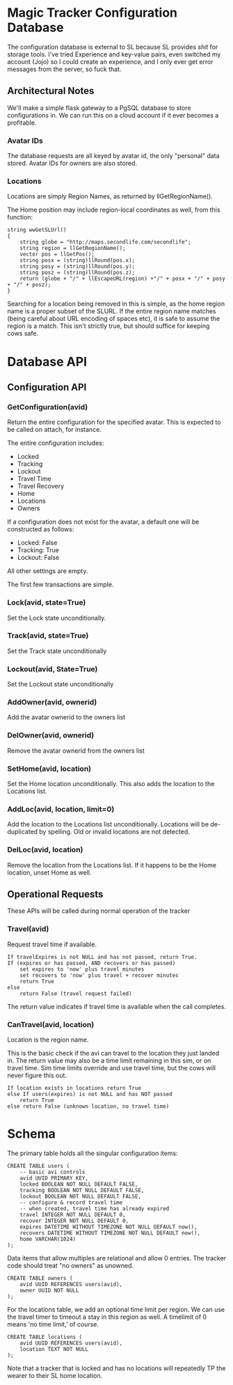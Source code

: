 # Magic Tracker Configuration Database #

The configuration database is external to SL because SL provides _shit_ for storage tools.
I've tried Experience and key-value pairs, even switched my account (Jojo) so I could create
an experience, and I only ever get error messages from the server, so fuck that.

## Architectural Notes ##

We'll make a simple flask gateway to a PgSQL database to store configurations in.  We 
can run this on a cloud account if it ever becomes a profitable.

### Avatar IDs  ###

The database requests are all keyed by avatar id, the only "personal" data stored.
Avatar IDs for owners are also stored.

### Locations ###

Locations are simply Region Names, as returned by llGetRegionName().

The Home position may include region-local coordinates as well, from this function:

	string wwGetSLUrl()
	{
	    string globe = "http://maps.secondlife.com/secondlife";
	    string region = llGetRegionName();
	    vector pos = llGetPos();
	    string posx = (string)llRound(pos.x);
	    string posy = (string)llRound(pos.y);
	    string posz = (string)llRound(pos.z);
	    return (globe + "/" + llEscapeURL(region) +"/" + posx + "/" + posy + "/" + posz);
	}

Searching for a location being removed in this is simple, as the home region name is a proper subset of the SLURL.
If the entire region name matches (being careful about URL encoding of spaces etc), it is safe to assume the region is a match.
This isn't strictly true, but should suffice for keeping cows safe.

# Database API #

## Configuration API ##
### GetConfiguration(avid) ###

Return the entire configuration for the specified avatar.
This is expected to be called on attach, for instance.

The entire configuration includes:

* Locked
* Tracking
* Lockout
* Travel Time
* Travel Recovery
* Home
* Locations
* Owners

If a configuration does not exist for the avatar, a default one will be constructed as follows:

* Locked: False
* Tracking: True
* Lockout: False

All other settings are empty.

The first few transactions are simple.

### Lock(avid, state=True) ###

Set the Lock state unconditionally.

### Track(avid, state=True) ###

Set the Track state unconditionally

### Lockout(avid, State=True) ###

Set the Lockout state unconditionally

### AddOwner(avid, ownerid) ###

Add the avatar ownerid to the owners list

### DelOwner(avid, ownerid) ###

Remove the avatar ownerid from the owners list

### SetHome(avid, location) ###

Set the Home location unconditionally.
This also adds the location to the Locations list.

### AddLoc(avid, location, limit=0) ###

Add the location to the Locations list unconditionally.
Locations will be de-duplicated by spelling.
Old or invalid locations are not detected.

### DelLoc(avid, location) ###

Remove the location from the Locations list.
If it happens to be the Home location, unset Home as well.

## Operational Requests ##

These APIs will be called during normal operation of the tracker

### Travel(avid) ###

Request travel time if available.

	If travelExpires is not NULL and has not passed, return True.
	If (expires or has passed, AND recovers or has passed)
	    set expires to 'now' plus travel minutes
	    set recovers to 'now' plus travel + recover minutes
	    return True
	else
	    return False (travel request failed)

The return value indicates if travel time is available when the call completes.

### CanTravel(avid, location) ###

Location is the region name.

This is the basic check if the avi can travel to the location they just landed in.
The return value may also be a time limit remaining in this sim, or on travel time.
Sim time limits override and use travel time, but the cows will never figure this out.

	If location exists in locations return True
	else If users(expires) is not NULL and has NOT passed
	    return True
	else return False (unknown location, no travel time)

# Schema #

The primary table holds all the singular configuration items:

	CREATE TABLE users (
		-- basic avi controls
		avid UUID PRIMARY KEY,
		locked BOOLEAN NOT NULL DEFAULT FALSE,
		tracking BOOLEAN NOT NULL DEFAULT FALSE,
		lockout BOOLEAN NOT NULL DEFAULT FALSE,
		-- configure & record travel time
		-- when created, travel time has already expired
		travel INTEGER NOT NULL DEFAULT 0,
		recover INTEGER NOT NULL DEFAULT 0,
		expires DATETIME WITHOUT TIMEZONE NOT NULL DEFAULT now(),
		recovers DATETIME WITHOUT TIMEZONE NOT NULL DEFAULT now(),
		home VARCHAR(1024)
	);

Data items that allow multiples are relational and allow 0 entries.
The tracker code should treat "no owners" as unowned.

	CREATE TABLE owners (
		avid UUID REFERENCES users(avid),
		owner UUID NOT NULL
	);

For the locations table, we add an optional time limit per region.
We can use the travel timer to timeout a stay in this region as well.
A timelimit of 0 means 'no time limit,' of course.

	CREATE TABLE locations (
		avid UUID REFERENCES users(avid),
		location TEXT NOT NULL
	);

Note that a tracker that is locked and has no locations will repeatedly TP the wearer to their SL home location.
